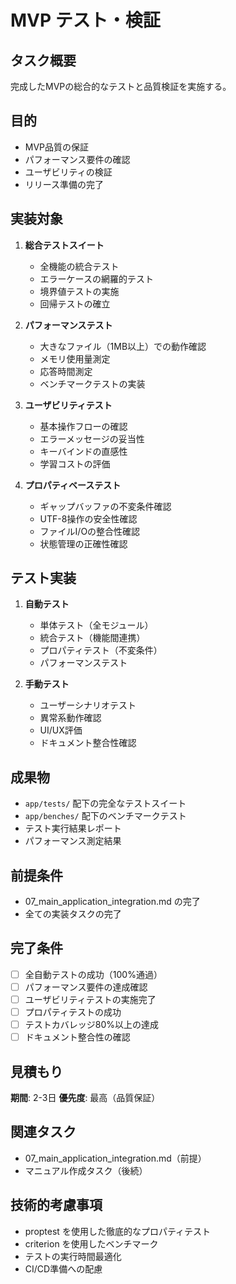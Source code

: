 # MVP テスト・検証

## タスク概要
完成したMVPの総合的なテストと品質検証を実施する。

## 目的
- MVP品質の保証
- パフォーマンス要件の確認
- ユーザビリティの検証
- リリース準備の完了

## 実装対象
1. **総合テストスイート**
   - 全機能の統合テスト
   - エラーケースの網羅的テスト
   - 境界値テストの実施
   - 回帰テストの確立

2. **パフォーマンステスト**
   - 大きなファイル（1MB以上）での動作確認
   - メモリ使用量測定
   - 応答時間測定
   - ベンチマークテストの実装

3. **ユーザビリティテスト**
   - 基本操作フローの確認
   - エラーメッセージの妥当性
   - キーバインドの直感性
   - 学習コストの評価

4. **プロパティベーステスト**
   - ギャップバッファの不変条件確認
   - UTF-8操作の安全性確認
   - ファイルI/Oの整合性確認
   - 状態管理の正確性確認

## テスト実装
1. **自動テスト**
   - 単体テスト（全モジュール）
   - 統合テスト（機能間連携）
   - プロパティテスト（不変条件）
   - パフォーマンステスト

2. **手動テスト**
   - ユーザーシナリオテスト
   - 異常系動作確認
   - UI/UX評価
   - ドキュメント整合性確認

## 成果物
- `app/tests/` 配下の完全なテストスイート
- `app/benches/` 配下のベンチマークテスト
- テスト実行結果レポート
- パフォーマンス測定結果

## 前提条件
- 07_main_application_integration.md の完了
- 全ての実装タスクの完了

## 完了条件
- [ ] 全自動テストの成功（100%通過）
- [ ] パフォーマンス要件の達成確認
- [ ] ユーザビリティテストの実施完了
- [ ] プロパティテストの成功
- [ ] テストカバレッジ80%以上の達成
- [ ] ドキュメント整合性の確認

## 見積もり
**期間**: 2-3日
**優先度**: 最高（品質保証）

## 関連タスク
- 07_main_application_integration.md（前提）
- マニュアル作成タスク（後続）

## 技術的考慮事項
- proptest を使用した徹底的なプロパティテスト
- criterion を使用したベンチマーク
- テストの実行時間最適化
- CI/CD準備への配慮